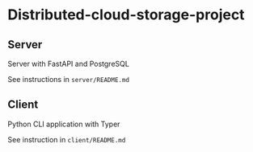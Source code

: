 # Distributed-cloud-storage-project

## Server

Server with FastAPI and PostgreSQL

See instructions in `server/README.md`

## Client

Python CLI application with Typer

See instruction in `client/README.md`
